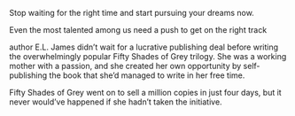 Stop waiting for the right time and start pursuing your dreams now.

Even the most talented among us need a push to get on the right track

author E.L. James didn’t wait for a lucrative publishing deal before writing the overwhelmingly popular Fifty Shades of Grey trilogy. She was a working mother with a passion, and she created her own opportunity by self-publishing the book that she’d managed to write in her free time.

Fifty Shades of Grey went on to sell a million copies in just four days, but it never would’ve happened if she hadn’t taken the initiative.